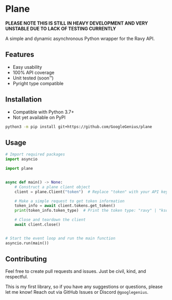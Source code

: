 # Plane

**PLEASE NOTE THIS IS STILL IN HEAVY DEVELOPMENT AND VERY UNSTABLE DUE TO LACK OF TESTING CURRENTLY**

A simple and dynamic asynchronous Python wrapper for the Ravy API.

## Features

- Easy usability
- 100% API coverage
- Unit tested (soon™️)
- Pyright type compatible

## Installation

- Compatible with Python 3.7+
- Not yet available on PyPI

```bash
python3 -m pip install git+https://github.com/GoogleGenius/plane
```

## Usage

```python
# Import required packages
import asyncio

import plane


async def main() -> None:
    # Construct a plane client object
    client = plane.Client("token")  # Replace "token" with your API key

    # Make a simple request to get token information
    token_info = await client.tokens.get_token()
    print(token_info.token_type)  # Print the token type: "ravy" | "ksoft"

    # Close and teardown the client
    await client.close()


# Start the event loop and run the main function
asyncio.run(main())
```

## Contributing

Feel free to create pull requests and issues. Just be civil, kind, and respectful.

This is my first library, so if you have any suggestions or questions, please let me know! Reach out via GitHub Issues or Discord `@googlegenius`.

